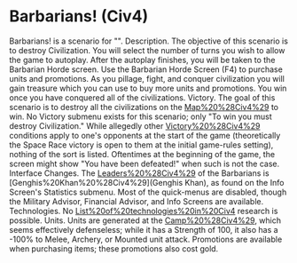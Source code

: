 # Barbarians! (Civ4)

Barbarians! is a scenario for "".
Description.
The objective of this scenario is to destroy Civilization. You will select the number of turns you wish to allow the game to autoplay. After the autoplay finishes, you will be taken to the Barbarian Horde screen. Use the Barbarian Horde Screen (F4) to purchase units and promotions. As you pillage, fight, and conquer civilization you will gain treasure which you can use to buy more units and promotions. You win once you have conquered all of the civilizations.
Victory.
The goal of this scenario is to destroy all the civilizations on the [Map%20%28Civ4%29](map) to win.
No Victory submenu exists for this scenario; only "To win you must destroy Civilization." While allegedly other [Victory%20%28Civ4%29](victory) conditions apply to one's opponents at the start of the game (theoretically the Space Race victory is open to them at the initial game-rules setting), nothing of the sort is listed.
Oftentimes at the beginning of the game, the screen might show "You have been defeated!" when such is not the case.
Interface Changes.
The [Leaders%20%28Civ4%29](leader) of the Barbarians is [Genghis%20Khan%20%28Civ4%29](Genghis Khan), as found on the Info Screen's Statistics submenu.
Most of the quick-menus are disabled, though the Military Advisor, Financial Advisor, and Info Screens are available.
Technologies.
No [List%20of%20technologies%20in%20Civ4](technology) research is possible.
Units.
Units are generated at the [Camp%20%28Civ4%29](Camp), which seems effectively defenseless; while it has a Strength of 100, it also has a -100% to Melee, Archery, or Mounted unit attack.
Promotions are available when purchasing items; these promotions also cost gold.